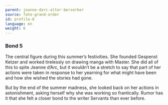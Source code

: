 ```yaml
---
parent: jeanne-darc-alter-berserker
source: fate-grand-order
id: profile-6
language: en
weight: 6
---
```


### Bond 5

The central figure during this summer’s festivities. She founded Gespenst Ketzer and worked tirelessly on drawing manga with Master. She did all of this to spite Jeanne d’Arc, but it wouldn’t be a stretch to say that part of her actions were taken in response to her yearning for what might have been and how she wished the stories had gone.

But by the end of the summer madness, she looked back on her actions in astonishment, asking herself why she was working so frantically. Rumor has it that she felt a closer bond to the writer Servants than ever before.
